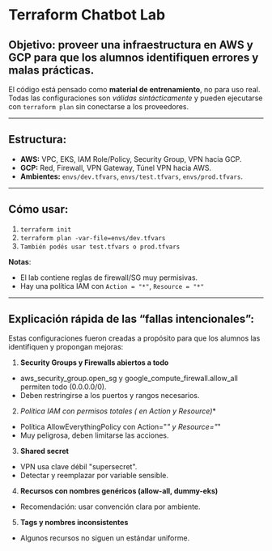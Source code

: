 # Terraform Chatbot Lab

## Objetivo: proveer una infraestructura en AWS y GCP para que los alumnos identifiquen errores y malas prácticas.

El código está pensado como **material de entrenamiento**, no para uso real.
Todas las configuraciones son *válidas sintácticamente* y pueden ejecutarse con `terraform plan`
sin conectarse a los proveedores.

---

## Estructura:

- **AWS:** VPC, EKS, IAM Role/Policy, Security Group, VPN hacia GCP.  
- **GCP:** Red, Firewall, VPN Gateway, Túnel VPN hacia AWS.  
- **Ambientes:** `envs/dev.tfvars`, `envs/test.tfvars`, `envs/prod.tfvars`.

---

## Cómo usar:

1. `terraform init`
2. `terraform plan -var-file=envs/dev.tfvars`
3. `También podés usar test.tfvars o prod.tfvars`

**Notas**:

- El lab contiene reglas de firewall/SG muy permisivas.
- Hay una política IAM con `Action = "*"`, `Resource = "*"`

---

## Explicación rápida de las “fallas intencionales”:

Estas configuraciones fueron creadas a propósito para que los alumnos las identifiquen y propongan mejoras:

1. **Security Groups y Firewalls abiertos a todo**

- aws_security_group.open_sg y google_compute_firewall.allow_all permiten todo (0.0.0.0/0).
- Deben restringirse a los puertos y rangos necesarios.

2. **Política IAM con permisos totales (* en Action y Resource)**

- Política AllowEverythingPolicy con Action="*" y Resource="*"
- Muy peligrosa, deben limitarse las acciones.

3. **Shared secret**

- VPN usa clave débil "supersecret".
- Detectar y reemplazar por variable sensible.

4. **Recursos con nombres genéricos (allow-all, dummy-eks)**

- Recomendación: usar convención clara por ambiente.

5. **Tags y nombres inconsistentes**

- Algunos recursos no siguen un estándar uniforme.